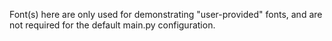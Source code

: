 Font(s) here are only used for demonstrating "user-provided" fonts, and are not required for the default main.py configuration.
